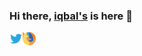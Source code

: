 ### Hi there, [iqbal's](https://balbaal.github.io/) is here 👋

<a href="https://twitter.com/balbaal_">
  <img align="left" alt="iqbal Syafri | Twitter" width="21px" src="https://raw.githubusercontent.com/balbaal/balbaal/master/assets/ic_twitter.svg" />
</a>
<a href="https://balbaal.github.io/">
  <img align="left" alt="iqbal Syafri | Personal Site" width="21px" src="https://raw.githubusercontent.com/balbaal/balbaal/master/assets/ic_firefox.svg" />
</a>

<!--
**balbaal/balbaal** is a ✨ _special_ ✨ repository because its `README.md` (this file) appears on your GitHub profile.

Here are some ideas to get you started:

- 🔭 I’m currently working on ...
- 🌱 I’m currently learning ...
- 👯 I’m looking to collaborate on ...
- 🤔 I’m looking for help with ...
- 💬 Ask me about ...
- 📫 How to reach me: ...
- 😄 Pronouns: ...
- ⚡ Fun fact: ...
-->
